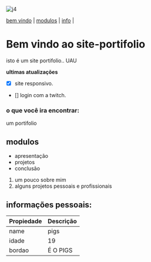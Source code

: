 ![j4](https://pngimg.com/uploads/dinosaur/dinosaur_PNG16573.png)

[bem vindo](#bem-vindo-ao-site-portifolio) |
[modulos](#modulos) |
[info](#modulos) |
# **Bem vindo ao site-portifolio**

isto é um site portifolio.. UAU

**ultimas atualizações**
- [x] site responsivo.
- [] login com a twitch.
### **o que você ira encontrar:**

um portifolio

## modulos
* apresentação
* projetos
* conclusão 

1. um pouco sobre mim
2. alguns projetos pessoais e profissionais


## informações pessoais: 
Propiedade | Descrição
---------- | ---------
name | pigs
idade | 19
bordao | É O PIGS